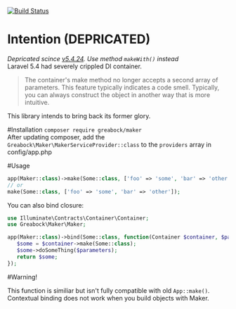 
[![Build Status](https://travis-ci.org/greabock/maker.svg?branch=master)](https://travis-ci.org/greabock/maker)

# Intention (DEPRICATED)
*Depricated scince [v5.4.24](https://github.com/laravel/framework/pull/19178). Use method `makeWith()` instead*   
Laravel 5.4 had severely crippled DI container.
> The container's make method no longer accepts a second array of parameters. This feature typically indicates a code smell. Typically, you can always construct the object in another way that is more intuitive.

This library intends to bring back its former glory.

#Installation
`composer require greabock/maker`  
After updating composer, add the `Greabock\Maker\MakerServiceProvider::class` to the `providers` array in config/app.php

#Usage
```php
app(Maker::class)->make(Some::class, ['foo' => 'some', 'bar' => 'other'])
// or
make(Some::class, ['foo' => 'some', 'bar' => 'other']);
```
You can also bind closure:
```php
use Illuminate\Contracts\Container\Container;
use Greabock\Maker\Maker;

app(Maker::class)->bind(Some::class, function(Container $container, $parameters){
   $some = $container->make(Some::class);
   $some->doSomeThing($parameters);
   return $some;
});
```
#Warning!

This function is similiar but isn't fully compatible with old `App::make()`. 
Contextual binding does not work when you build objects with Maker.






